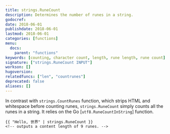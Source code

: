 ```yaml
---
title: strings.RuneCount
description: Determines the number of runes in a string.
godocref:
date: 2018-06-01
publishdate: 2018-06-01
lastmod: 2018-06-01
categories: [functions]
menu:
  docs:
    parent: "functions"
keywords: [counting, character count, length, rune length, rune count]
signature: ["strings.RuneCount INPUT"]
workson: []
hugoversion:
relatedfuncs: ["len", "countrunes"]
deprecated: false
aliases: []
---
```


In contrast with `strings.CountRunes` function, which strips HTML and whitespace before counting runes, `strings.RuneCount` simply counts all the runes in a string. It relies on the Go [`utf8.RuneCountInString`] function.

```
{{ "Hello, 世界" | strings.RuneCount }}
<!-- outputs a content length of 9 runes. -->
```

[`utf8.RuneCount`]: https://golang.org/pkg/unicode/utf8/#RuneCount
